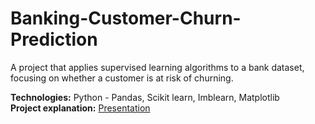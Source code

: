# Banking-Customer-Churn-Prediction
A project that applies supervised learning algorithms to a bank dataset, focusing on whether a customer is at risk of churning.

**Technologies:** Python - Pandas, Scikit learn, Imblearn, Matplotlib <br>
**Project explanation:** [Presentation](https://github.com/guilhermecposantos/Banking-Customer-Churn-Prediction/blob/main/docs/Banking%20Customer%20Churn%20Prediction%20Dataset-Final%20Presentation.pdf)
